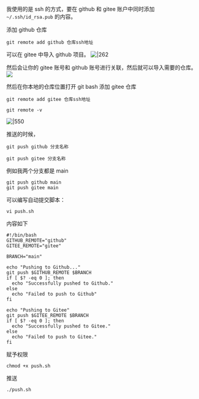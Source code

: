 我使用的是 ssh 的方式，要在 github 和 gitee 账户中同时添加 `~/.ssh/id_rsa.pub` 的内容。

添加 github 仓库 
```shell
git remote add github 仓库ssh地址
```

可以在 gitee 中导入 github 项目。
![|262](https://typora-birdy.oss-cn-guangzhou.aliyuncs.com/20250225195823171.png)

然后会让你的 gitee 账号和 github 账号进行关联，然后就可以导入需要的仓库。
![](https://typora-birdy.oss-cn-guangzhou.aliyuncs.com/20250225195842181.png)

然后在你本地的仓库位置打开 git bash 
添加 gitee 仓库
```
git remote add gitee 仓库ssh地址
```

```shell
git remote -v
```
![|550](https://typora-birdy.oss-cn-guangzhou.aliyuncs.com/20250225192401283.png)

推送的时候，
```shell
git push github 分支名称
```

```shell
git push gitee 分支名称
```

例如我两个分支都是 main
```shell
git push github main
git push gitee main
```

可以编写自动提交脚本：
```shell
vi push.sh
```

内容如下
```shell
#!/bin/bash
GITHUB_REMOTE="github"
GITEE_REMOTE="gitee"

BRANCH="main"

echo "Pushing to Github..."
git push $GITHUB_REMOTE $BRANCH
if [ $? -eq 0 ]; then
  echo "Successfully pushed to Github."
else
  echo "Failed to push to Github"
fi

echo "Pushing to Gitee"
git push $GITEE_REMOTE $BRANCH
if [ $? -eq 0 ]; then
  echo "Successfully pushed to Gitee."
else
  echo "Failed to push to Gitee."
fi
```

赋予权限
```shell
chmod +x push.sh
```

推送
```shell
./push.sh
```